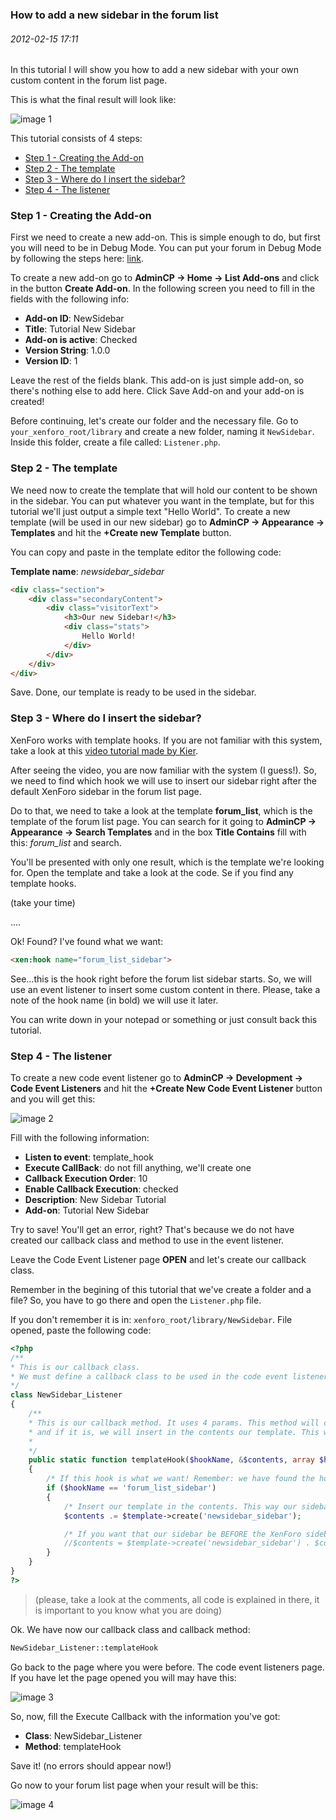 ### How to add a new sidebar in the forum list
###### 2012-02-15 17:11

In this tutorial I will show you how to add a new sidebar with your own custom content in the forum list page.

This is what the final result will look like:

![image 1](images/1.png)

<!--more-->

This tutorial consists of 4 steps:

- [Step 1 - Creating the Add-on](#step_1__creating_the_addon)
- [Step 2 - The template](#step_2__the_template)
- [Step 3 - Where do I insert the sidebar?](#step_3__where_do_i_insert_the_sidebar)
- [Step 4 - The listener](#step_4__the_listener)


### <a name="step_1__creating_the_addon"></a>Step 1 - Creating the Add-on

First we need to create a new add-on. This is simple enough to do, but first you will need to be in Debug Mode. You can put your forum in Debug Mode by following the steps here: [link](http://xenforo.com/community/threads/frequently-asked-questions.5183/#post-248490).

To create a new add-on go to **AdminCP -> Home -> List Add-ons** and click in the button **Create Add-on**. In the following screen you need to fill in the fields with the following info:

- **Add-on ID**: NewSidebar
- **Title**: Tutorial New Sidebar
- **Add-on is active**: Checked
- **Version String**: 1.0.0
- **Version ID**: 1

Leave the rest of the fields blank. This add-on is just simple add-on, so there's nothing else to add here. Click Save Add-on and your add-on is created!

Before continuing, let's create our folder and the necessary file. Go to `your_xenforo_root/library` and create a new folder, naming it `NewSidebar`. Inside this folder, create a file called: `Listener.php`.

### <a name="step_2__the_template"></a>Step 2 - The template

We need now to create the template that will hold our content to be shown in the sidebar. You can put whatever you want in the template, but for this tutorial we'll just output a simple text "Hello World". To create a new template (will be used in our new sidebar) go to **AdminCP -> Appearance -> Templates** and hit the **+Create new Template** button.

You can copy and paste in the template editor the following code:

**Template name**: *newsidebar_sidebar*

```html
<div class="section">
    <div class="secondaryContent">
        <div class="visitorText">
            <h3>Our new Sidebar!</h3>
            <div class="stats">
                Hello World!
            </div>
        </div>
    </div>
</div>
```

Save. Done, our template is ready to be used in the sidebar.

### <a name="step_3__where_do_i_insert_the_sidebar"></a>Step 3 - Where do I insert the sidebar?

XenForo works with template hooks. If you are not familiar with this system, take a look at this [video tutorial made by Kier](http://xenforo.com/community/threads/how-to-use-template-hooks.13167/).

After seeing the video, you are now familiar with the system (I guess!). So, we need to find which hook we will use to insert our sidebar right after the default XenForo sidebar in the forum list page.

Do to that, we need to take a look at the template **forum_list**, which is the template of the forum list page. You can search for it going to **AdminCP -> Appearance -> Search Templates** and in the box **Title Contains** fill with this: *forum_list* and search.

You'll be presented with only one result, which is the template we're looking for. Open the template and take a look at the code. Se if you find any template hooks.

(take your time)

....


Ok! Found? I've found what we want:

```html
<xen:hook name="forum_list_sidebar">
```

See...this is the hook right before the forum list sidebar starts. So, we will use an event listener to insert some custom content in there. Please, take a note of the hook name (in bold) we will use it later.

You can write down in your notepad or something or just consult back this tutorial.

### <a name="step_4__the_listener"></a>Step 4 - The listener

To create a new code event listener go to **AdminCP -> Development -> Code Event Listeners** and hit the **+Create New Code Event Listener** button and you will get this:

![image 2](images/2.png)

Fill with the following information:

- **Listen to event**: template_hook
- **Execute CallBack**: do not fill anything, we'll create one
- **Callback Execution Order**: 10
- **Enable Callback Execution**: checked
- **Description**: New Sidebar Tutorial
- **Add-on**: Tutorial New Sidebar

Try to save! You'll get an error, right? That's because we do not have created our callback class and method to use in the event listener.

Leave the Code Event Listener page **OPEN** and let's create our callback class.

Remember in the begining of this tutorial that we've create a folder and a file? So, you have to go there and open the `Listener.php` file.

If you don't remember it is in: `xenforo_root/library/NewSidebar`. File opened, paste the following code:

```php
<?php
/**
* This is our callback class.
* We must define a callback class to be used in the code event listener.
*/
class NewSidebar_Listener
{
    /**
    * This is our callback method. It uses 4 params. This method will check if the current requested hook is what we want ('forum_list_sidebar')
    * and if it is, we will insert in the contents our template. This way we will have a sidebar right after the XenForo default sidebar.
    *
    */
    public static function templateHook($hookName, &$contents, array $hookParams, XenForo_Template_Abstract $template)
    {
        /* If this hook is what we want! Remember: we have found the hook name when we was looking in the forum_list template! */
        if ($hookName == 'forum_list_sidebar')
        {
            /* Insert our template in the contents. This way our sidebar will be inserted right after the last XenForo sidebar in the forum list page */
            $contents .= $template->create('newsidebar_sidebar');

            /* If you want that our sidebar be BEFORE the XenForo sidebars uncomment the following line (don't forget to comment the line above) */
            //$contents = $template->create('newsidebar_sidebar') . $contents;
        }
    }
}
?>
```

> (please, take a look at the comments, all code is explained in there, it is important to you know what you are doing)

Ok. We have now our callback class and callback method:

```php
NewSidebar_Listener::templateHook
```

Go back to the page where you were before. The code event listeners page. If you have let the page opened you will may have this:

![image 3](images/3.png)

So, now, fill the Execute Callback with the information you've got:

- **Class**: NewSidebar_Listener
- **Method**: templateHook

Save it! (no errors should appear now!)

Go now to your forum list page when your result will be this:

![image 4](images/4.png)
